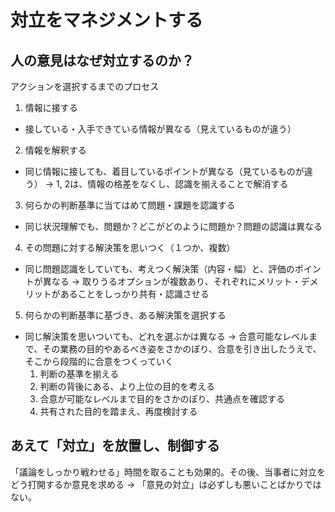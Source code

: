 # 対立をマネジメントする

## 人の意見はなぜ対立するのか？
アクションを選択するまでのプロセス
1. 情報に接する
  - 接している・入手できている情報が異なる（見えているものが違う）
2. 情報を解釈する
  - 同じ情報に接しても、着目しているポイントが異なる（見ているものが違う）
  → 1, 2は、情報の格差をなくし、認識を揃えることで解消する
3. 何らかの判断基準に当てはめて問題・課題を認識する
  - 同じ状況理解でも、問題か？どこがどのように問題か？問題の認識は異なる
4. その問題に対する解決策を思いつく（１つか、複数）
  - 同じ問題認識をしていても、考えつく解決策（内容・幅）と、評価のポイントが異なる
  → 取りうるオプションが複数あり、それぞれにメリット・デメリットがあることをしっかり共有・認識させる
5. 何らかの判断基準に基づき、ある解決策を選択する
  - 同じ解決策を思いついても、どれを選ぶかは異なる
  → 合意可能なレベルまで、その業務の目的やあるべき姿をさかのぼり、合意を引き出したうえで、そこから段階的に合意をつくっていく
    1. 判断の基準を揃える
    2. 判断の背後にある、より上位の目的を考える
    3. 合意が可能なレベルまで目的をさかのぼり、共通点を確認する
    4. 共有された目的を踏まえ、再度検討する

## あえて「対立」を放置し、制御する
「議論をしっかり戦わせる」時間を取ることも効果的。その後、当事者に対立をどう打開するか意見を求める
→ 「意見の対立」は必ずしも悪いことばかりではない。
